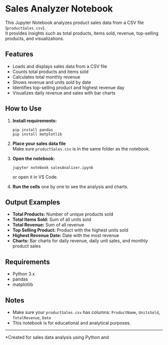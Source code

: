 # Sales Analyzer Notebook

This Jupyter Notebook analyzes product sales data from a CSV file (`productSales.csv`).  
It provides insights such as total products, items sold, revenue, top-selling products, and visualizations.

## Features

- Loads and displays sales data from a CSV file
- Counts total products and items sold
- Calculates total monthly revenue
- Shows revenue and units sold by date
- Identifies top-selling product and highest revenue day
- Visualizes daily revenue and sales with bar charts

## How to Use

1. **Install requirements:**
   ```
   pip install pandas
   pip install matplotlib
   ```

2. **Place your sales data file**  
   Make sure `productSales.csv` is in the same folder as the notebook.

3. **Open the notebook:**
   ```
   jupyter notebook salesAnalizer.ipynb
   ```
   or open it in VS Code.

4. **Run the cells** one by one to see the analysis and charts.

## Output Examples

- **Total Products:** Number of unique products sold
- **Total Items Sold:** Sum of all units sold
- **Total Revenue:** Sum of all revenue
- **Top Selling Product:** Product with the highest units sold
- **Highest Revenue Date:** Date with the most revenue
- **Charts:** Bar charts for daily revenue, daily unit sales, and monthly product sales

## Requirements

- Python 3.x
- pandas
- matplotlib

## Notes

- Make sure your `productSales.csv` has columns: `ProductName`, `UnitsSold`, `TotalRevenue`, `Date`
- This notebook is for educational and analytical purposes.

---

*Created for sales data analysis using Python and
